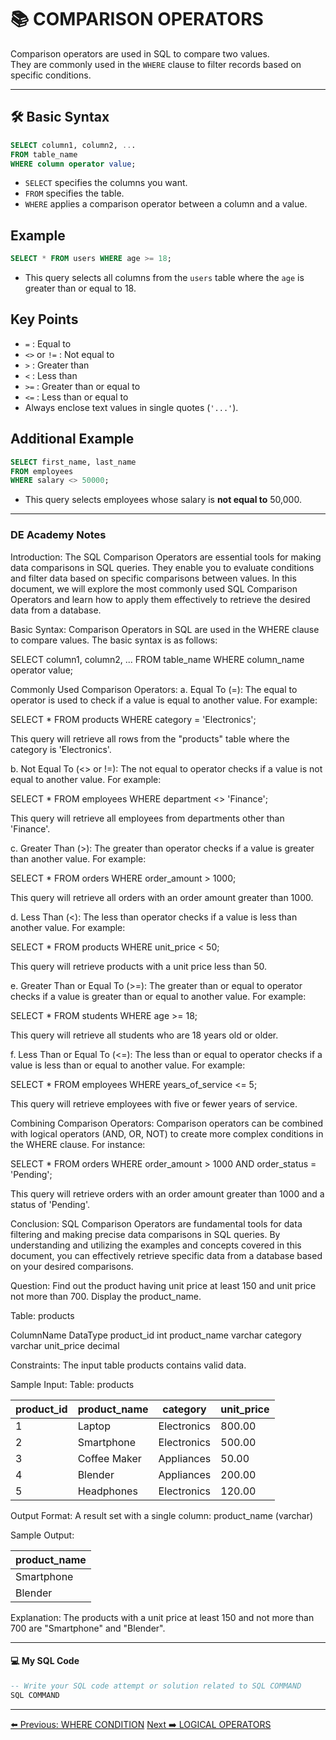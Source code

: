 <!-- markdownlint-disable MD033 -->
<!-- markdownlint-disable MD004 -->

# 📚 COMPARISON OPERATORS

Comparison operators are used in SQL to compare two values.  
They are commonly used in the `WHERE` clause to filter records based on specific conditions.

---

## 🛠️ Basic Syntax

```sql
SELECT column1, column2, ...
FROM table_name
WHERE column operator value;
```

- `SELECT` specifies the columns you want.
- `FROM` specifies the table.
- `WHERE` applies a comparison operator between a column and a value.

## Example

```sql
SELECT * FROM users WHERE age >= 18;
```

- This query selects all columns from the `users` table where the `age` is greater than or equal to 18.

## Key Points

- `=` : Equal to
- `<>` or `!=` : Not equal to
- `>` : Greater than
- `<` : Less than
- `>=` : Greater than or equal to
- `<=` : Less than or equal to
- Always enclose text values in single quotes (`'...'`).

## Additional Example

```sql
SELECT first_name, last_name
FROM employees
WHERE salary <> 50000;
```

- This query selects employees whose salary is **not equal to** 50,000.

---

### DE Academy Notes

Introduction:
The SQL Comparison Operators are essential tools for making data comparisons in SQL queries. They enable you to evaluate conditions and filter data based on specific comparisons between values. In this document, we will explore the most commonly used SQL Comparison Operators and learn how to apply them effectively to retrieve the desired data from a database.

Basic Syntax:
Comparison Operators in SQL are used in the WHERE clause to compare values. The basic syntax is as follows:

SELECT column1, column2, ... FROM table_name WHERE column_name operator value;

Commonly Used Comparison Operators: 
a. Equal To (=): The equal to operator is used to check if a value is equal to another value. For example:

SELECT * FROM products WHERE category = 'Electronics';

This query will retrieve all rows from the "products" table where the category is 'Electronics'.

b. Not Equal To (<> or !=): The not equal to operator checks if a value is not equal to another value. For example:

SELECT * FROM employees WHERE department <> 'Finance';

This query will retrieve all employees from departments other than 'Finance'.

c. Greater Than (>): The greater than operator checks if a value is greater than another value. For example:

SELECT * FROM orders WHERE order_amount > 1000;

This query will retrieve all orders with an order amount greater than 1000.

d. Less Than (<): The less than operator checks if a value is less than another value. For example:

SELECT * FROM products WHERE unit_price < 50;

This query will retrieve products with a unit price less than 50.

e. Greater Than or Equal To (>=): The greater than or equal to operator checks if a value is greater than or equal to another value. For example:

SELECT * FROM students WHERE age >= 18;

This query will retrieve all students who are 18 years old or older.

f. Less Than or Equal To (<=): The less than or equal to operator checks if a value is less than or equal to another value. For example:

SELECT * FROM employees WHERE years_of_service <= 5;

This query will retrieve employees with five or fewer years of service.


Combining Comparison Operators:
Comparison operators can be combined with logical operators (AND, OR, NOT) to create more complex conditions in the WHERE clause. For instance:

SELECT * FROM orders WHERE order_amount > 1000 AND order_status = 'Pending';

This query will retrieve orders with an order amount greater than 1000 and a status of 'Pending'.

 
Conclusion: 
SQL Comparison Operators are fundamental tools for data filtering and making precise data comparisons in SQL queries. By understanding and utilizing the examples and concepts covered in this document, you can effectively retrieve specific data from a database based on your desired comparisons.


Question:
Find out the product having unit price at least 150 and unit price not more than 700. Display the product_name.

Table: products

ColumnName      DataType
product_id      int
product_name    varchar
category        varchar
unit_price      decimal

Constraints:
The input table products contains valid data.

Sample Input:
Table: products  

| product_id | product_name | category  | unit_price |
|------------|--------------|-------------|----------|
| 1          | Laptop       | Electronics | 800.00   |
| 2          | Smartphone   | Electronics | 500.00   |
| 3          | Coffee Maker | Appliances  | 50.00    |
| 4          | Blender      | Appliances  | 200.00   |
| 5          | Headphones   | Electronics | 120.00   |

Output Format:
A result set with a single column:
product_name (varchar)

Sample Output:

| product_name |
|--------------|
| Smartphone   |
| Blender      |

Explanation:
The products with a unit price at least 150 and not more than 700 are "Smartphone" and "Blender".

---

#### 💻 My SQL Code

```sql
-- Write your SQL code attempt or solution related to SQL COMMAND
SQL COMMAND
```

---

[⬅️ Previous: WHERE CONDITION](wherecondition.md)   [Next ➡️ LOGICAL OPERATORS](logicaloperator.md)
